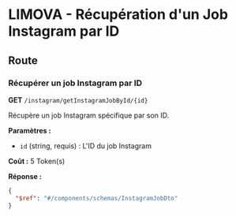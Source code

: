 # LIMOVA - Récupération d'un Job Instagram par ID

## Route

### Récupérer un job Instagram par ID
**GET** `/instagram/getInstagramJobById/{id}`

Récupère un job Instagram spécifique par son ID.

**Paramètres :**
- `id` (string, requis) : L'ID du job Instagram

**Coût :** 5 Token(s)

**Réponse :**
```json
{
  "$ref": "#/components/schemas/InstagramJobDto"
}
``` 
